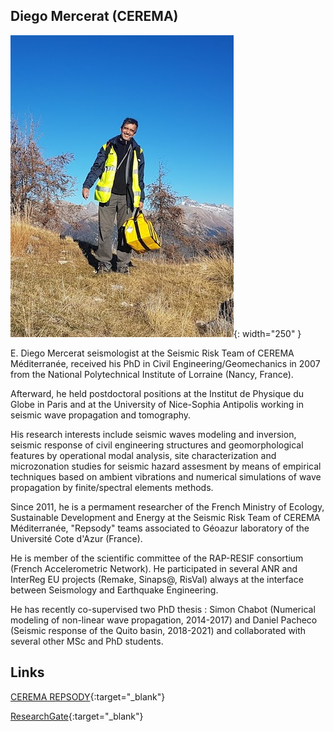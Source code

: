 ## Diego Mercerat (CEREMA)

![Diego](images/Diego.jpg){: width="250" }

E. Diego Mercerat seismologist at the Seismic Risk Team of CEREMA Méditerranée, received his PhD in Civil Engineering/Geomechanics in 2007 from the National Polytechnical Institute of Lorraine (Nancy, France). 

Afterward, he held postdoctoral positions at the Institut de Physique du Globe in Paris and at the University of Nice-Sophia Antipolis working in 
seismic wave propagation and tomography. 

His research interests include seismic waves modeling and inversion, seismic response of civil engineering structures and geomorphological features by operational 
modal analysis, site characterization and microzonation studies for seismic hazard assesment by means of empirical techniques based on ambient vibrations and numerical simulations of wave propagation by finite/spectral elements methods. 

Since 2011, he is a permament researcher of the French Ministry of Ecology, Sustainable Development and Energy at the Seismic Risk Team of CEREMA Méditerranée, "Repsody" teams associated to Géoazur laboratory of the Université Cote d'Azur (France). 

He is member of the scientific committee of the RAP-RESIF consortium (French Accelerometric Network). He participated in several ANR and InterReg EU projects (Remake, Sinaps@, RisVal) always at the interface between Seismology and Earthquake Engineering. 

He has recently co-supervised two PhD thesis : Simon Chabot (Numerical modeling of non-linear wave propagation, 2014-2017) and Daniel Pacheco (Seismic response of the Quito basin, 2018-2021) and collaborated with several other MSc and PhD students.

Links
-

[CEREMA REPSODY](https://www.cerema.fr/fr/innovation-recherche/recherche/equipes/repsody-reponse-sols-sites-structures-aux-sollicitations){:target="_blank"}

[ResearchGate](https://www.researchgate.net/profile/E-Mercerat-2){:target="_blank"} 